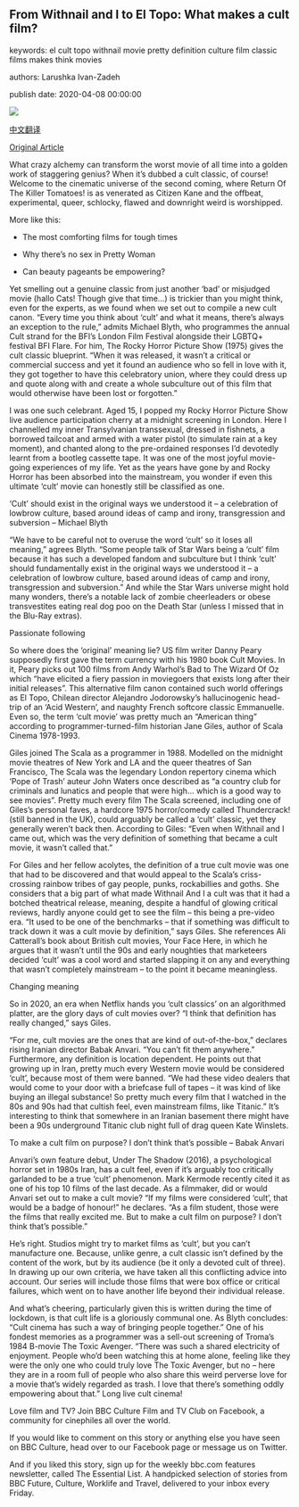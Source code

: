 ## From Withnail and I to El Topo: What makes a cult film?

keywords: el cult topo withnail movie pretty definition culture film classic films makes think movies

authors: Larushka Ivan-Zadeh

publish date: 2020-04-08 00:00:00

![](https://ichef.bbci.co.uk/wwfeatures/live/624_351/images/live/p0/88/yq/p088yqyq.jpg)

[中文翻译](From%20Withnail%20and%20I%20to%20El%20Topo%3A%20What%20makes%20a%20cult%20film%3F_zh.md)

[Original Article](https://www.bbc.com/culture/story/20200408-from-withnail-and-i-to-el-topo-what-makes-a-cult-film)

What crazy alchemy can transform the worst movie of all time into a golden work of staggering genius? When it’s dubbed a cult classic, of course\! Welcome to the cinematic universe of the second coming, where Return Of The Killer Tomatoes\! is as venerated as Citizen Kane and the offbeat, experimental, queer, schlocky, flawed and downright weird is worshipped.

More like this:

- The most comforting films for tough times

- Why there’s no sex in Pretty Woman

- Can beauty pageants be empowering?

Yet smelling out a genuine classic from just another ‘bad’ or misjudged movie (hallo Cats\! Though give that time…) is trickier than you might think, even for the experts, as we found when we set out to compile a new cult canon. “Every time you think about ‘cult’ and what it means, there’s always an exception to the rule,” admits Michael Blyth, who programmes the annual Cult strand for the BFI’s London Film Festival alongside their LGBTQ+ festival BFI Flare. For him, The Rocky Horror Picture Show (1975) gives the cult classic blueprint. “When it was released, it wasn’t a critical or commercial success and yet it found an audience who so fell in love with it, they got together to have this celebratory union, where they could dress up and quote along with and create a whole subculture out of this film that would otherwise have been lost or forgotten.”

I was one such celebrant. Aged 15, I popped my Rocky Horror Picture Show live audience participation cherry at a midnight screening in London. Here I channelled my inner Transylvanian transsexual, dressed in fishnets, a borrowed tailcoat and armed with a water pistol (to simulate rain at a key moment), and chanted along to the pre-ordained responses I’d devotedly learnt from a bootleg cassette tape. It was one of the most joyful movie-going experiences of my life. Yet as the years have gone by and Rocky Horror has been absorbed into the mainstream, you wonder if even this ultimate ‘cult’ movie can honestly still be classified as one.

‘Cult’ should exist in the original ways we understood it – a celebration of lowbrow culture, based around ideas of camp and irony, transgression and subversion – Michael Blyth

“We have to be careful not to overuse the word ‘cult’ so it loses all meaning,” agrees Blyth. “Some people talk of Star Wars being a ‘cult’ film because it has such a developed fandom and subculture but I think ‘cult’ should fundamentally exist in the original ways we understood it – a celebration of lowbrow culture, based around ideas of camp and irony, transgression and subversion.” And while the Star Wars universe might hold many wonders, there’s a notable lack of zombie cheerleaders or obese transvestites eating real dog poo on the Death Star (unless I missed that in the Blu-Ray extras).

Passionate following

So where does the ‘original’ meaning lie? US film writer Danny Peary supposedly first gave the term currency with his 1980 book Cult Movies. In it, Peary picks out 100 films from Andy Warhol’s Bad to The Wizard Of Oz which “have elicited a fiery passion in moviegoers that exists long after their initial releases”. This alternative film canon contained such world offerings as El Topo, Chilean director Alejandro Jodorowsky’s hallucinogenic head-trip of an ‘Acid Western’, and naughty French softcore classic Emmanuelle. Even so, the term ‘cult movie’ was pretty much an “American thing” according to programmer-turned-film historian Jane Giles, author of Scala Cinema 1978-1993.

Giles joined The Scala as a programmer in 1988. Modelled on the midnight movie theatres of New York and LA and the queer theatres of San Francisco, The Scala was the legendary London repertory cinema which ‘Pope of Trash’ auteur John Waters once described as “a country club for criminals and lunatics and people that were high… which is a good way to see movies”. Pretty much every film The Scala screened, including one of Giles’s personal faves, a hardcore 1975 horror/comedy called Thundercrack\! (still banned in the UK), could arguably be called a ‘cult’ classic, yet they generally weren’t back then. According to Giles: “Even when Withnail and I came out, which was the very definition of something that became a cult movie, it wasn’t called that.”

For Giles and her fellow acolytes, the definition of a true cult movie was one that had to be discovered and that would appeal to the Scala’s criss-crossing rainbow tribes of gay people, punks, rockabillies and goths. She considers that a big part of what made Withnail And I a cult was that it had a botched theatrical release, meaning, despite a handful of glowing critical reviews, hardly anyone could get to see the film – this being a pre-video era. “It used to be one of the benchmarks – that if something was difficult to track down it was a cult movie by definition,” says Giles. She references Ali Catterall’s book about British cult movies, Your Face Here, in which he argues that it wasn’t until the 90s and early noughties that marketeers decided ‘cult’ was a cool word and started slapping it on any and everything that wasn’t completely mainstream – to the point it became meaningless.

Changing meaning

So in 2020, an era when Netflix hands you ‘cult classics’ on an algorithmed platter, are the glory days of cult movies over? “I think that definition has really changed,” says Giles.

“For me, cult movies are the ones that are kind of out-of-the-box,” declares rising Iranian director Babak Anvari. “You can’t fit them anywhere.” Furthermore, any definition is location dependent. He points out that growing up in Iran, pretty much every Western movie would be considered ‘cult’, because most of them were banned. “We had these video dealers that would come to your door with a briefcase full of tapes – it was kind of like buying an illegal substance\! So pretty much every film that I watched in the 80s and 90s had that cultish feel, even mainstream films, like Titanic.” It’s interesting to think that somewhere in an Iranian basement there might have been a 90s underground Titanic club night full of drag queen Kate Winslets.

To make a cult film on purpose? I don’t think that’s possible – Babak Anvari

Anvari’s own feature debut, Under The Shadow (2016), a psychological horror set in 1980s Iran, has a cult feel, even if it’s arguably too critically garlanded to be a true ‘cult’ phenomenon. Mark Kermode recently cited it as one of his top 10 films of the last decade. As a filmmaker, did or would Anvari set out to make a cult movie? “If my films were considered ‘cult’, that would be a badge of honour\!” he declares. “As a film student, those were the films that really excited me. But to make a cult film on purpose? I don’t think that’s possible.”

He’s right. Studios might try to market films as ‘cult’, but you can’t manufacture one. Because, unlike genre, a cult classic isn’t defined by the content of the work, but by its audience (be it only a devoted cult of three). In drawing up our own criteria, we have taken all this conflicting advice into account. Our series will include those films that were box office or critical failures, which went on to have another life beyond their individual release.

And what’s cheering, particularly given this is written during the time of lockdown, is that cult life is a gloriously communal one. As Blyth concludes: “Cult cinema has such a way of bringing people together.” One of his fondest memories as a programmer was a sell-out screening of Troma’s 1984 B-movie The Toxic Avenger. “There was such a shared electricity of enjoyment. People who’d been watching this at home alone, feeling like they were the only one who could truly love The Toxic Avenger, but no – here they are in a room full of people who also share this weird perverse love for a movie that’s widely regarded as trash. I love that there’s something oddly empowering about that.” Long live cult cinema\!

Love film and TV? Join BBC Culture Film and TV Club on Facebook, a community for cinephiles all over the world.

If you would like to comment on this story or anything else you have seen on BBC Culture, head over to our Facebook page or message us on Twitter.

And if you liked this story, sign up for the weekly bbc.com features newsletter, called The Essential List. A handpicked selection of stories from BBC Future, Culture, Worklife and Travel, delivered to your inbox every Friday.